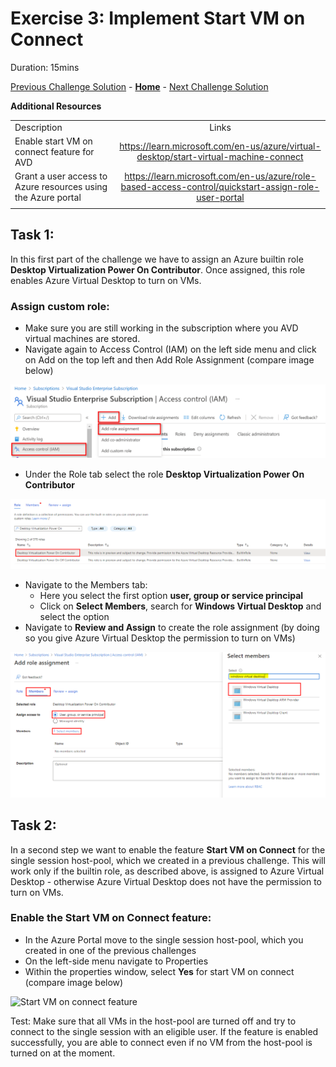# Exercise 3: Implement Start VM on Connect

Duration: 15mins


[Previous Challenge Solution](./02-Create-a-custom-golden-image-solution.md) - **[Home](../Readme.md)** - [Next Challenge Solution](./04-multi-session-Hostpools-solution.md)

**Additional Resources**

  |              |            |  
|----------|:-------------:|
| Description | Links |
|Enable start VM on connect feature for AVD  |  https://learn.microsoft.com/en-us/azure/virtual-desktop/start-virtual-machine-connect   | 
| Grant a user access to Azure resources using the Azure portal | https://learn.microsoft.com/en-us/azure/role-based-access-control/quickstart-assign-role-user-portal |
  |              |            | 



## Task 1:

In this first part of the challenge we have to assign an Azure builtin role **Desktop Virtualization Power On Contributor**. Once assigned, this role enables Azure Virtual Desktop to turn on VMs.

### Assign custom role:

- Make sure you are still working in the subscription where you AVD virtual machines are stored.
- Navigate again to Access Control (IAM) on the left side menu and click on Add on the top left and then Add Role Assignment (compare image below)

![Assign Custom Role](../Images/04-assign_role_1.png)

- Under the Role tab select the role **Desktop Virtualization Power On Contributor**

![Assign Custom Role](../Images/04-assign_role_2.png)

- Navigate to the Members tab:
  - Here you select the first option **user, group or service principal** 
  - Click on **Select Members**, search for **Windows Virtual Desktop** and select the option
- Navigate to **Review and Assign** to create the role assignment (by doing so you give Azure Virtual Desktop the permission to turn on VMs) 

![Assign Custom Role](../Images/04-assign_role_3.png)
 
## Task 2:

In a second step we want to enable the feature **Start VM on Connect** for the single session host-pool, which we created in a previous challenge. This will work only if the builtin role, as described above, is assigned to Azure Virtual Desktop - otherwise Azure Virtual Desktop does not have the permission to turn on VMs. 

### Enable the Start VM on Connect feature: 

- In the Azure Portal move to the single session host-pool, which you created in one of the previous challenges
- On the left-side menu navigate to Properties
- Within the properties window, select **Yes** for start VM on connect (compare image below) 

![Start VM on connect feature](../Images/04-enable_feature_1.png)

Test: Make sure that all VMs in the host-pool are turned off and try to connect to the single session with an eligible user. If the feature is enabled successfully, you are able to connect even if no VM from the host-pool is turned on at the moment. 
